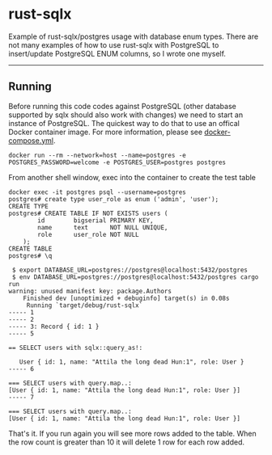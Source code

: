 # rust-sqlx
Example of rust-sqlx/postgres usage with database enum types. There are not many examples of how to
use rust-sqlx with PostgreSQL to insert/update PostgreSQL ENUM columns, so I wrote one myself.

***
## Running
Before running this code codes against PostgreSQL (other database supported by sqlx should also work
with changes) we need to start an instance of PostgreSQL.  The quickest way to do that to use an
offical Docker container image. For more information, please see [docker-compose.yml](https://turreta.com/blog/2019/09/09/docker-compose-yml-for-mysql/).

```
docker run --rm --network=host --name=postgres -e POSTGRES_PASSWORD=welcome -e POSTGRES_USER=postgres postgres
```

From another shell window, exec into the container to create the test table
```
docker exec -it postgres psql --username=postgres
postgres# create type user_role as enum ('admin', 'user');
CREATE TYPE
postgres# CREATE TABLE IF NOT EXISTS users (
        id        bigserial PRIMARY KEY,
        name      text      NOT NULL UNIQUE,
        role      user_role NOT NULL
    );
CREATE TABLE
postgres# \q
```

```
 $ export DATABASE_URL=postgres://postgres@localhost:5432/postgres
 $ env DATABASE_URL=postgres://postgres@localhost:5432/postgres cargo run
warning: unused manifest key: package.Authors
    Finished dev [unoptimized + debuginfo] target(s) in 0.08s
     Running `target/debug/rust-sqlx`
----- 1
----- 2
----- 3: Record { id: 1 }
----- 5

== SELECT users with sqlx::query_as!:

   User { id: 1, name: "Attila the long dead Hun:1", role: User }
----- 6

=== SELECT users with query.map..:
[User { id: 1, name: "Attila the long dead Hun:1", role: User }]
----- 7

=== SELECT users with query.map..:
[User { id: 1, name: "Attila the long dead Hun:1", role: User }]
```

That's it.  If you run again you will see more rows added to the table. When the row count is
greater than 10 it will delete 1 row for each row added.
